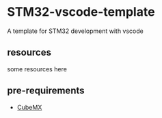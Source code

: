 # STM32-vscode-template
A template for STM32 development with vscode

## resources
some resources here

## pre-requirements
  - [CubeMX](https://www.st.com/en/development-tools/stm32cubemx.html)

